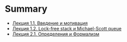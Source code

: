 # Summary

- [Лекция 1.1. Введение и мотивация](./lec_1.1.md)
- [Лекция 1.2. Lock-free stack и Michael-Scott queue](./lec_1.2.md)
- [Лекция 2.1. Определения и Формализм](./lec_2.1.md)
